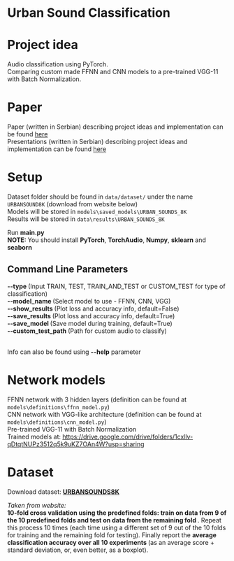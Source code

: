 # Urban Sound Classification

# Project idea
Audio classification using PyTorch. <br /> 
Comparing custom made FFNN and CNN models to a pre-trained VGG-11 with Batch Normalization.

# Paper
Paper (written in Serbian) describing project ideas and implementation can be found [here](https://github.com/Brankonymous/UrbanSoundClassification/blob/main/papers/Klasifikacija_urbanih_zvukova.pdf) <br />
Presentations (written in Serbian) describing project ideas and implementation can be found [here](https://github.com/Brankonymous/UrbanSoundClassification/blob/main/papers/Urban%20sounds%20classification.pdf)

# Setup
Dataset folder should be found in `data/dataset/` under the name `URBANSOUND8K` (download from website below) <br>
Models will be stored in `models\saved_models\URBAN_SOUNDS_8K` <br>
Results will be stored in `data\results\URBAN_SOUNDS_8K`

Run <b> main.py </b> <br />
<b>NOTE: </b> You should install <b>PyTorch</b>, <b>TorchAudio</b>, <b>Numpy</b>, <b>sklearn</b> and <b>seaborn</b>

## Command Line Parameters
<b> --type       </b>   (Input TRAIN, TEST, TRAIN_AND_TEST or CUSTOM_TEST for type of classification) <br />
<b> --model_name </b>   (Select model to use - FFNN, CNN, VGG) <br />
<b> --show_results </b>   (Plot loss and accuracy info, default=False) <br />
<b> --save_results </b>   (Plot loss and accuracy info, default=True) <br />
<b> --save_model </b>   (Save model during training, default=True) <br />
<b> --custom_test_path </b>   (Path for custom audio to classify) <br />
<br />

Info can also be found using <b>--help</b> parameter

# Network models
FFNN network with 3 hidden layers (definition can be found at `models\definitions\ffnn_model.py`) <br />
CNN network with VGG-like architecture (definition can be found at `models\definitions\cnn_model.py`)<br />
Pre-trained VGG-11 with Batch Normalization <br />
Trained models at: https://drive.google.com/drive/folders/1cxllv-qDtqtNUPz3512q5k9uKZ7OAn4W?usp=sharing <br />

# Dataset
Download dataset: <b> [URBANSOUNDS8K](https://urbansounddataset.weebly.com/urbansound8k.html) </b>  <br />

<i>Taken from website: </i> <br />
<b> 10-fold cross validation using the predefined folds: train on data from 9 of the 10 predefined folds and test on data from the remaining fold </b>. Repeat this process 10 times (each time using a different set of 9 out of the 10 folds for training and the remaining fold for testing). Finally report the <b> average classification accuracy over all 10 experiments </b> (as an average score + standard deviation, or, even better, as a boxplot).


